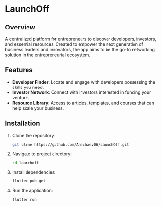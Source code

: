# LaunchOff

## Overview

A centralized platform for entrepreneurs to discover developers, investors, and essential resources. Created to empower the next generation of business leaders and innovators, the app aims to be the go-to networking solution in the entrepreneurial ecosystem.

## Features

- **Developer Finder**: Locate and engage with developers possessing the skills you need.
- **Investor Network**: Connect with investors interested in funding your venture.
- **Resource Library**: Access to articles, templates, and courses that can help scale your business.

## Installation

1. Clone the repository:

    ```bash
    git clone https://github.com/Anechaev06/LaunchOff.git
    ```

2. Navigate to project directory:

    ```bash
    cd launchoff
    ```

3. Install dependencies:

    ```bash
    flutter pub get
    ```

4. Run the application:

    ```bash
    flutter run
    ```
